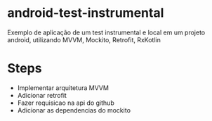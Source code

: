 # android-test-instrumental
Exemplo de aplicação de um test instrumental e local em um projeto android, utilizando MVVM, Mockito, Retrofit, RxKotlin

# Steps
- Implementar arquitetura MVVM
- Adicionar retrofit
- Fazer requisicao na api do github
- Adicionar as dependencias do mockito
